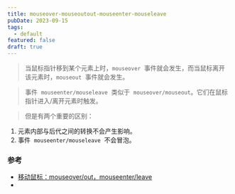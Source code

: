 ```yaml
---
title: mouseover-mouseoutout-mouseenter-mouseleave
pubDate: 2023-09-15
tags:
  - default
featured: false
draft: true
---
```


> 当鼠标指针移到某个元素上时，`mouseover`  事件就会发生，而当鼠标离开该元素时，`mouseout`  事件就会发生。

> 事件  `mouseenter/mouseleave`  类似于  `mouseover/mouseout`。它们在鼠标指针进入/离开元素时触发。

> 但是有两个重要的区别：

1. 元素内部与后代之间的转换不会产生影响。
2. 事件  `mouseenter/mouseleave`  不会冒泡。

### 参考

- [移动鼠标：mouseover/out，mouseenter/leave](https://zh.javascript.info/mousemove-mouseover-mouseout-mouseenter-mouseleave)
-
